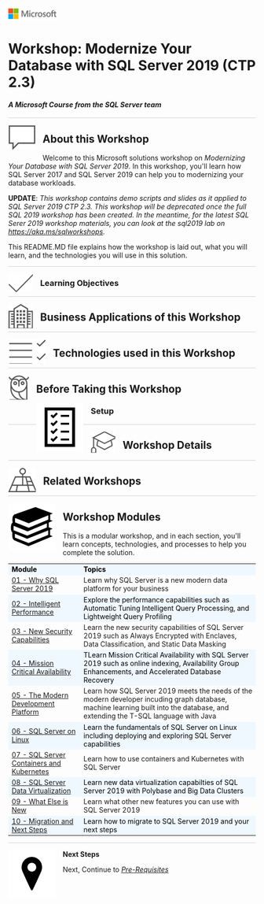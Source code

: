 ![](graphics/microsoftlogo.png)

# Workshop: Modernize Your Database with SQL Server 2019 (CTP 2.3)

#### <i>A Microsoft Course from the SQL Server team</i>

<p style="border-bottom: 1px solid lightgrey;"></p>

<img style="float: left; margin: 0px 15px 15px 0px;" src="./graphics/textbubble.png"> <h2>About this Workshop</h2>

Welcome to this Microsoft solutions workshop on *Modernizing Your Database with SQL Server 2019*. In this workshop, you'll learn how SQL Server 2017 and SQL Server 2019 can help you to modernizing your database workloads.

**UPDATE**: *This workshop contains demo scripts and slides as it applied to SQL Server 2019 CTP 2.3. This workshop will be deprecated once the full SQL 2019 workshop has been created. In the meantime, for the latest SQL Serer 2019 workshop materials, you can look at the sql2019 lab on https://aka.ms/sqlworkshops.*

This README.MD file explains how the workshop is laid out, what you will learn, and the technologies you will use in this solution.

<p style="border-bottom: 1px solid lightgrey;"></p>

<img style="float: left; margin: 0px 15px 15px 0px;" src="./graphics/checkmark.png"> <h3>Learning Objectives</h3>

<p style="border-bottom: 1px solid lightgrey;"></p>
<img style="float: left; margin: 0px 15px 15px 0px;" src="./graphics/building1.png"> <h2>Business Applications of this Workshop</h2>

<p style="border-bottom: 1px solid lightgrey;"></p>

<img style="float: left; margin: 0px 15px 15px 0px;" src="./graphics/listcheck.png"> <h2>Technologies used in this Workshop</h2>

<p style="border-bottom: 1px solid lightgrey;"></p>

<img style="float: left; margin: 0px 15px 15px 0px;" src="./graphics/owl.png"> <h2>Before Taking this Workshop</h2>



<img style="float: left; margin: 0px 15px 15px 0px;" src="./graphics/bulletlist.png"> <h3>Setup</h3>

<p style="border-bottom: 1px solid lightgrey;"></p>

<img style="float: left; margin: 0px 15px 15px 0px;" src="./graphics/education1.png"> <h2>Workshop Details</h2>

<p style="border-bottom: 1px solid lightgrey;"></p>

<img style="float: left; margin: 0px 15px 15px 0px;" src="./graphics/pinmap.png"> <h2>Related Workshops</h2>


<p style="border-bottom: 1px solid lightgrey;"></p>

<img style="float: left; margin: 0px 15px 15px 0px;" src="./graphics/bookpencil.png"> <h2>Workshop Modules</h2>

This is a modular workshop, and in each section, you'll learn concepts, technologies, and processes to help you complete the solution.

<table style="tr:nth-child(even) {background-color: #f2f2f2;}; text-align: left; display: table; border-collapse: collapse; border-spacing: 5px; border-color: gray;">

  <tr><td style="background-color: AliceBlue; color: black;"><b>Module</b></td><td style="background-color: AliceBlue; color: black;"><b>Topics</b></td></tr>

  <tr><td><a href="ModernizeSQL2019/01-WhySQL2019.md" target="_blank">01 - Why SQL Server 2019 </a></td><td> Learn why SQL Server is a new modern data platform for your business</td></tr>
  <tr><td style="background-color: AliceBlue; color: black;"><a href="ModernizeSQL2019/02-IntelligentPerformance.md" target="_blank">02 - Intelligent Performance</a> </td><td td style="background-color: AliceBlue; color: black;"> Explore the performance capabilities such as Automatic Tuning Intelligent Query Processing, and Lightweight Query Profiling</td></tr>
  <tr><td><a href="ModernizeSQL2019/03-Security.md" target="_blank">03 - New Security Capabilities</a></td><td> Learn the new security capabilities of SQL Server 2019 such as Always Encrypted with Enclaves, Data Classification, and Static Data Masking</td></tr>
  <tr><td style="background-color: AliceBlue; color: black;"><a href="ModernizeSQL2019/04-MissionCriticalAvailability.md" target="_blank">04 - Mission Critical Availability</a> </td><td td style="background-color: AliceBlue; color: black;"> TLearn Mission Critical Availability with SQL Server 2019 such as online indexing, Availability Group Enhancements, and Accelerated Database Recovery</td></tr>  
  <tr><td><a href="ModernizeSQL2019/05-ModernDevelopmentPlatform.md" target="_blank">05 - The Modern Development Platform </a></td><td> Learn how SQL Server 2019 meets the needs of the modern developer incuding graph database, machine learning built into the database, and extending the T-SQL language with Java</td></tr>
  <tr><td style="background-color: AliceBlue; color: black;"><a href="ModernizeSQL2019/06-SQLLinux.md" target="_blank">06 - SQL Server on Linux</a> </td><td td style="background-color: AliceBlue; color: black;">Learn the fundamentals of SQL Server on Linux including deploying and exploring SQL Server capabilities</td></tr>
  <tr><td><a href="ModernizeSQL2019/07-SQLContainers.md" target="_blank">07 - SQL Server Containers and Kubernetes </a></td><td> Learn how to use containers and Kubernetes with SQL Server</td></tr>
  <tr><td style="background-color: AliceBlue; color: black;"><a href="ModernizeSQL2019/08-DataVirtualization.md" target="_blank">08 - SQL Server Data Virtualization</a> </td><td td style="background-color: AliceBlue; color: black;"> Learn new data virtualization capabilties of SQL Server 2019 with Polybase and Big Data Clusters</td></tr>  <tr><td><a href="ModernizeSQL2019/09-WhatElseIsNew.md" target="_blank">09 - What Else is New </a></td><td>Learn what other new features you can use with SQL Server 2019</td></tr>
  <tr><td style="background-color: AliceBlue; color: black;"><a href="ModernizeSQL2019/10-MigratingAndNextSteps.md" target="_blank">10 - Migration and Next Steps</a> </td><td td style="background-color: AliceBlue; color: black;"> Learn how to migrate to SQL Server 2019 and your next steps</td></tr>

</table>

<p style="border-bottom: 1px solid lightgrey;"></p>

<p><img style="float: left; margin: 0px 15px 15px 0px;" src="./graphics/geopin.png"><b>Next Steps</b></p>

Next, Continue to <a href="ModernizeSQL2019/00-Pre-Requisites.md" target="_blank"><i> Pre-Requisites</i></a>